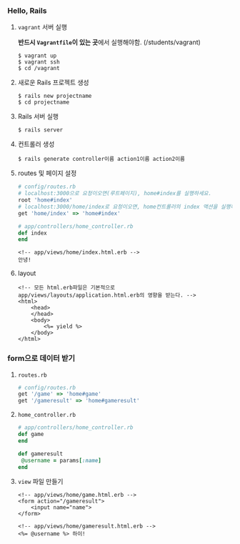 ### Hello, Rails

1. `vagrant` 서버 실행

   **반드시 `Vagrantfile`이 있는 곳**에서 실행해야함. (/students/vagrant)

   ```console
   $ vagrant up
   $ vagrant ssh
   $ cd /vagrant
   ```

   

2. 새로운 Rails 프로젝트 생성

   ```console
   $ rails new projectname
   $ cd projectname
   ```

   

3. Rails 서버 실행

   ```console
   $ rails server
   ```

4. 컨트롤러 생성

   ```console
   $ rails generate controller이름 action1이름 action2이름
   ```

   

5. routes 및 페이지 설정

   ```ruby
   # config/routes.rb
   # localhost:3000으로 요청이오면(루트페이지), home#index를 실행하세요.
   root 'home#index'
   # localhost:3000/home/index로 요청이오면, home컨트롤러의 index 액션을 실행하세요.
   get 'home/index' => 'home#index'
   ```

   ```ruby
   # app/controllers/home_controller.rb
   def index
   end
   ```

   ```erb
   <!-- app/views/home/index.html.erb -->
   안녕!
   ```

6. layout

   ```erb
   <!-- 모든 html.erb파일은 기본적으로 app/views/layouts/application.html.erb의 영향을 받는다. -->
   <html>
       <head>
       </head>
       <body>
           <%= yield %>
       </body>
   </html>
   ```



### form으로 데이터 받기

1. `routes.rb`

   ```ruby
   # config/routes.rb
   get '/game' => 'home#game'
   get '/gameresult' => 'home#gameresult'
   ```

   

2. `home_controller.rb`

   ```ruby
   # app/controllers/home_controller.rb
   def game
   end
   
   def gameresult
    @username = params[:name]
   end
   ```

   

3. `view` 파일 만들기

   ```erb
   <!-- app/views/home/game.html.erb -->
   <form action="/gameresult">
       <input name="name">
   </form>
   ```

   ```erb
   <!-- app/views/home/gameresult.html.erb -->
   <%= @username %> 하이!
   ```

   